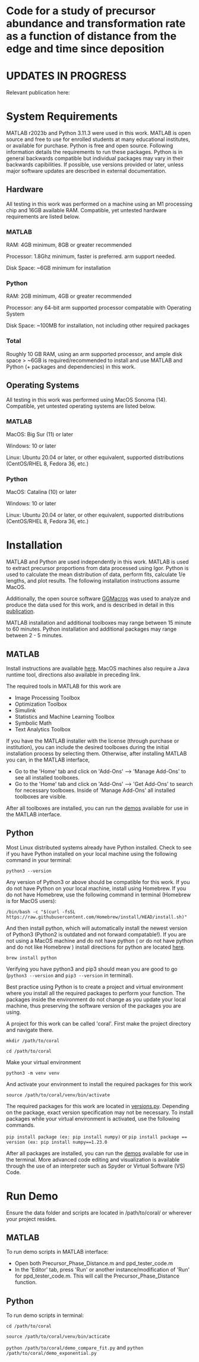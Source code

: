 # Code for a study of precursor abundance and transformation rate as a function of distance from the edge and time since deposition

# UPDATES IN PROGRESS
Relevant publication here: 
# System Requirements
MATLAB r2023b and Python 3.11.3 were used in this work. MATLAB is open source and free to use for enrolled students at many educational institutes, or available for purchase. Python is free and open source. Following information details the requirements to run these packages. Python is in general backwards compatible but individual packages may vary in their backwards capibilities. If possible, use versions provided or later, unless major software updates are described in external documentation. 
## Hardware 
All testing in this work was performed on a machine using an M1 processing chip and 16GB available RAM. Compatible, yet untested hardware requirements are listed below.
### MATLAB
RAM: 4GB minimum, 8GB or greater recommended

Processor: 1.8Ghz minimum, faster is preferred. arm support needed.

Disk Space: ~6GB minimum for installation

### Python
RAM: 2GB minimum, 4GB or greater recommended

Processor: any 64-bit arm supported processor compatable with Operating System

Disk Space: ~100MB for installation, not including other required packages

### Total
Roughly 10 GB RAM, using an arm supported processor, and ample disk space > ~6GB is required/recommended to install and use MATLAB and Python (+ packages and dependencies) in this work.
## Operating Systems
All testing in this work was performed using MacOS Sonoma (14). Compatible, yet untested operating systems are listed below.
### MATLAB
MacOS: Big Sur (11) or later

Windows: 10 or later

Linux: Ubuntu 20.04 or later, or other equivalent, supported distributions (CentOS/RHEL 8, Fedora 36, etc.)
### Python
MacOS: Catalina (10) or later

Windows: 10 or later

Linux: Ubuntu 20.04 or later, or other equivalent, supported distributions (CentOS/RHEL 8, Fedora 36, etc.)

# Installation
MATLAB and Python are used independently in this work. MATLAB is used to extract precursor proportions from data processed using Igor. Python is used to calculate the mean distribution of data, perform fits, calculate 1/e lengths, and plot results. The following installation instructions assume MacOS.

Additionally, the open source software [GGMacros](https://home.physics.wisc.edu/gilbert/software/) was used to analyze and produce the data used for this work, and is described in detail in this [publication](https://www.nature.com/articles/s41467-024-46117-x). 

MATLAB installation and additional toolboxes may range between 15 minute to 60 minutes.
Python installation and additional packages may range between 2 - 5 minutes.
## MATLAB

Install instructions are available [here](https://www.mathworks.com/help/install/ug/install-products-with-internet-connection.html). MacOS machines also require a Java runtime tool, directions also available in preceding link. 

The required tools in MATLAB for this work are

- Image Processing Toolbox
- Optimization Toolbox
- Simulink
- Statistics and Machine Learning Toolbox
- Symbolic Math
- Text Analytics Toolbox

If you have the MATLAB installer with the license (through purchase or institution), you can include the desired toolboxes during the initial installation process by selecting them. Otherwise, after installing MATLAB you can, in the MATLAB interface,  

- Go to the 'Home' tab and click on 'Add-Ons' --> 'Manage Add-Ons' to see all installed toolboxes.
- Go to the 'Home' tab and click on 'Add-Ons' --> 'Get Add-Ons' to search for necessary toolboxes.
Inside of 'Manage Add-Ons' all installed toolboxes are visible.

After all toolboxes are installed, you can run the [demos](https://github.com/zoerechav/Coral_Skeleton_Edge/blob/main/demos/) available for use in the MATLAB interface. 
## Python
Most Linux distributed systems already have Python installed. Check to see if you have Python installed on your local machine using the following command in your terminal:

`python3 --version`

Any version of Python3 or above should be compatible for this work. If you do not have Python on your local machine, install using Homebrew. If you do not have Homebrew, use the following command in terminal (Homebrew is for MacOS users):

`/bin/bash -c "$(curl -fsSL https://raw.githubusercontent.com/Homebrew/install/HEAD/install.sh)"`

And then install python, which will automatically install the newest version of Python3 (Python2 is outdated and not forward compatable!). If you are not using a MacOS machine and do not have python ( or do not have python and do not like Homebrew ) install directions for python are located [here](https://www.python.org/downloads/).

`brew install python`

Verifying you have python3 and pip3 should mean you are good to go (`python3 --version` and `pip3 --version` in terminal).

Best practice using Python is to create a project and virtual environment where you install all the required packages to perform your function. The packages inside the environment do not change as you update your local machine, thus preserving the software version of the packages you are using.

A project for this work can be called 'coral'. First make the project directory and navigate there.

`mkdir /path/to/coral`

`cd /path/to/coral`

Make your virtual environment

`python3 -m venv venv`

And activate your environment to install the required packages for this work

`source /path/to/coral/venv/bin/activate`

The required packages for this work are located in [versions.py](https://github.com/zoerechav/Coral_Skeleton_Edge/blob/main/versions.py). Depending on the package, exact version specification may not be necessary. To install packages while your virtual environment is activated, use the following commands.

`pip install package (ex: pip install numpy)`
or
`pip install package == version (ex: pip install numpy==1.23.0`

After all packages are installed, you can run the [demos](https://github.com/zoerechav/Coral_Skeleton_Edge/blob/main/demos/) available for use in the terminal. More advanced code editing and visualization is available through the use of an interpreter such as Spyder or Virtual Software (VS) Code.

# Run Demo

Ensure the data folder and scripts are located in /path/to/coral/ or wherever your project resides.
## MATLAB
To run demo scripts in MATLAB interface:

- Open both Precursor_Phase_Distance.m and ppd_tester_code.m
- In the 'Editor' tab, press 'Run' or another instance/modification of 'Run' for ppd_tester_code.m. This will call the Precursor_Phase_Distance function.

## Python 
To run demo scripts in terminal:

`cd /path/to/coral`

`source /path/to/coral/venv/bin/acticate`

`python /path/to/coral/demo_compare_fit.py` and `python /path/to/coral/demo_exponential.py`

